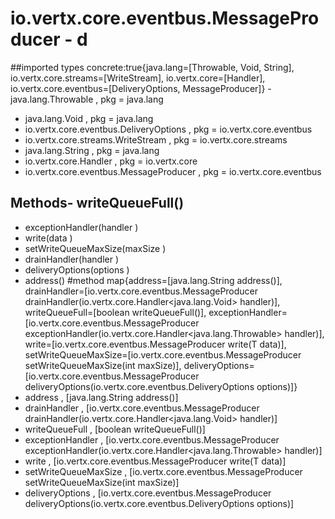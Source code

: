 # io.vertx.core.eventbus.MessageProducer - d
##imported types concrete:true{java.lang=[Throwable, Void, String], io.vertx.core.streams=[WriteStream], io.vertx.core=[Handler], io.vertx.core.eventbus=[DeliveryOptions, MessageProducer]} - java.lang.Throwable  , pkg = java.lang
- java.lang.Void  , pkg = java.lang
- io.vertx.core.eventbus.DeliveryOptions  , pkg = io.vertx.core.eventbus
- io.vertx.core.streams.WriteStream  , pkg = io.vertx.core.streams
- java.lang.String  , pkg = java.lang
- io.vertx.core.Handler  , pkg = io.vertx.core
- io.vertx.core.eventbus.MessageProducer  , pkg = io.vertx.core.eventbus
## Methods- writeQueueFull()
- exceptionHandler(handler )
- write(data )
- setWriteQueueMaxSize(maxSize )
- drainHandler(handler )
- deliveryOptions(options )
- address()
#method map{address=[java.lang.String address()], drainHandler=[io.vertx.core.eventbus.MessageProducer<T> drainHandler(io.vertx.core.Handler<java.lang.Void> handler)], writeQueueFull=[boolean writeQueueFull()], exceptionHandler=[io.vertx.core.eventbus.MessageProducer<T> exceptionHandler(io.vertx.core.Handler<java.lang.Throwable> handler)], write=[io.vertx.core.eventbus.MessageProducer<T> write(T data)], setWriteQueueMaxSize=[io.vertx.core.eventbus.MessageProducer<T> setWriteQueueMaxSize(int maxSize)], deliveryOptions=[io.vertx.core.eventbus.MessageProducer<T> deliveryOptions(io.vertx.core.eventbus.DeliveryOptions options)]} 
- address , [java.lang.String address()]
- drainHandler , [io.vertx.core.eventbus.MessageProducer<T> drainHandler(io.vertx.core.Handler<java.lang.Void> handler)]
- writeQueueFull , [boolean writeQueueFull()]
- exceptionHandler , [io.vertx.core.eventbus.MessageProducer<T> exceptionHandler(io.vertx.core.Handler<java.lang.Throwable> handler)]
- write , [io.vertx.core.eventbus.MessageProducer<T> write(T data)]
- setWriteQueueMaxSize , [io.vertx.core.eventbus.MessageProducer<T> setWriteQueueMaxSize(int maxSize)]
- deliveryOptions , [io.vertx.core.eventbus.MessageProducer<T> deliveryOptions(io.vertx.core.eventbus.DeliveryOptions options)]

